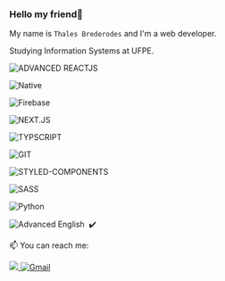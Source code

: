 ### Hello my friend👋
My name is `Thales Brederodes` and I'm a web developer.

Studying Information Systems at UFPE.

    

![ADVANCED REACTJS](https://img.shields.io/badge/-ReactJS-black?logo=react&logoColor=61DAFB&style=flat)&nbsp;

![Native](https://img.shields.io/badge/-Native-black?logo=react&logoColor=61DAFB&style=flat)&nbsp;


![Firebase](https://img.shields.io/badge/-Firebase-FFF?logo=firebase&logoColor=FFCA28&style=flat)&nbsp;



![NEXT.JS](https://img.shields.io/badge/next%20js%20-%23000000.svg?&style=for-the-badge&logo=next.js&logoColor=white&style=flat)&nbsp;

![TYPSCRIPT](https://img.shields.io/badge/typescript%20-%23007ACC.svg?&style=for-the-badge&logo=typescript&logoColor=white&style=flat)&nbsp;

![GIT](https://img.shields.io/badge/Git-F05032?style=for-the-badge&logo=git&logoColor=white&style=flat)&nbsp;

![STYLED-COMPONENTS](https://img.shields.io/badge/Styled%20Components-E387C9?style=for-the-badge&logo=styled-components&logoColor=white&style=flat)&nbsp;

![SASS](https://img.shields.io/badge/SASS%20-hotpink.svg?&style=for-the-badge&logo=SASS&logoColor=white&style=flat)&nbsp;

![Python](https://img.shields.io/badge/-Python-FFF?logo=python&logoColor=3776AB&style=flat)&nbsp;

![Advanced English](https://img.shields.io/badge/-Advanced%20English-00C7B7?&style=flat)&nbsp; ✔️  



📫 You can reach me:

<a href="https://www.linkedin.com/in/thalesbmc/" alt="Linkedin" target="_blank">
    <img src="https://img.shields.io/badge/LinkedIn-0077B5?style=for-the-badge&logo=linkedin&logoColor=white&style=flat" />
</a>

 <a href="mailto:thalesbmc@gmail.com" alt="Gmail" target="_blank">
   <img alt="Gmail" src="https://img.shields.io/badge/Gmail-D14836?style=for-the-badge&logo=gmail&logoColor=white&style=flat" />
</a>


<!--
**ThalesBMC/ThalesBMC** is a ✨ _special_ ✨ repository because its `README.md` (this file) appears on your GitHub profile.

Here are some ideas to get you started:

- 🔭 I’m currently working on ...
- 🌱 I’m currently learning ...
- 👯 I’m looking to collaborate on ...
- 🤔 I’m looking for help with ...
- 💬 Ask me about ...
- 📫 How to reach me: ...
- 😄 Pronouns: ...
- ⚡ Fun fact: ...
-->
